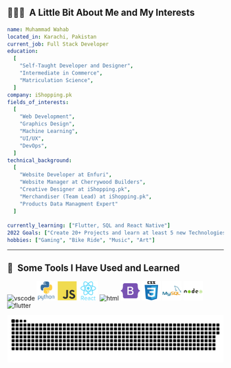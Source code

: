 
<h2> 👨🏻‍💻 &nbsp;A Little Bit About Me and My Interests</h2>

```yaml
name: Muhammad Wahab
located_in: Karachi, Pakistan
current_job: Full Stack Developer
education:
  [
    "Self-Taught Developer and Designer",
    "Intermediate in Commerce",
    "Matriculation Science",
  ]
company: iShopping.pk
fields_of_interests:
  [
    "Web Development",
    "Graphics Design",
    "Machine Learning",
    "UI/UX",
    "DevOps",
  ]
technical_background:
  [
    "Website Developer at Enfuri",
    "Website Manager at Cherrywood Builders",
    "Creative Designer at iShopping.pk",
    "Merchandiser (Team Lead) at iShopping.pk",
    "Products Data Managment Expert"
  ]
  
currently_learning: ["Flutter, SQL and React Native"]
2022 Goals: ["Create 20+ Projects and learn at least 5 new Technologies."]
hobbies: ["Gaming", "Bike Ride", "Music", "Art"]
```
  
---  
  
<h2> 🚀 &nbsp;Some Tools I Have Used and Learned</h2>
<p align="left">
<img src="https://cdn.jsdelivr.net/gh/devicons/devicon/icons/vscode/vscode-original.svg" alt="vscode" width="45" height="45"/>
<img src="https://raw.githubusercontent.com/devicons/devicon/master/icons/python/python-original-wordmark.svg" alt="python" width="45" height="45" />
<img src="https://raw.githubusercontent.com/devicons/devicon/master/icons/javascript/javascript-original.svg" alt="javascript" width="45" height="45" />
<img src="https://raw.githubusercontent.com/devicons/devicon/master/icons/react/react-original-wordmark.svg" alt="react" width="45" height="45" />
<img src="https://cdn.jsdelivr.net/gh/devicons/devicon/icons/html5/html5-original.svg" alt="html" width="45" height="45"/>
<img src="https://raw.githubusercontent.com/devicons/devicon/master/icons/bootstrap/bootstrap-plain.svg" alt="bootstrap" width="45" height="45" />
<img src="https://raw.githubusercontent.com/devicons/devicon/master/icons/css3/css3-original-wordmark.svg" alt="css3" width="45" height="45" />
<img src="https://raw.githubusercontent.com/devicons/devicon/master/icons/mysql/mysql-original-wordmark.svg" alt="mysql" width="45" height="45" />
<img src="https://raw.githubusercontent.com/devicons/devicon/master/icons/nodejs/nodejs-original-wordmark.svg" alt="nodejs" width="45" height="45" />
<img src="https://cdn.jsdelivr.net/gh/devicons/devicon/icons/flutter/flutter-original.svg" alt="flutter" width="45" height="45"/>
</p>

![Snake animation](https://raw.githubusercontent.com/Wahab-23/snake/2063ed3c250a74731f1396ec095c9b2a55105ed9/main%20file.svg)
 
